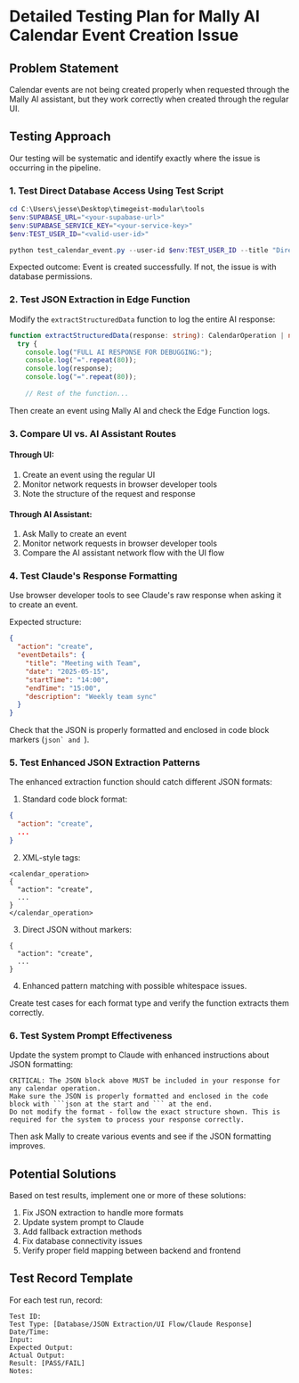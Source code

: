 # Detailed Testing Plan for Mally AI Calendar Event Creation Issue

## Problem Statement
Calendar events are not being created properly when requested through the Mally AI assistant, but they work correctly when created through the regular UI.

## Testing Approach
Our testing will be systematic and identify exactly where the issue is occurring in the pipeline.

### 1. Test Direct Database Access Using Test Script

```powershell
cd C:\Users\jesse\Desktop\timegeist-modular\tools
$env:SUPABASE_URL="<your-supabase-url>"
$env:SUPABASE_SERVICE_KEY="<your-service-key>"
$env:TEST_USER_ID="<valid-user-id>"

python test_calendar_event.py --user-id $env:TEST_USER_ID --title "Direct Test Event" --url "$env:SUPABASE_URL/functions/v1/process-scheduling" --key $env:SUPABASE_SERVICE_KEY
```

Expected outcome: Event is created successfully. If not, the issue is with database permissions.

### 2. Test JSON Extraction in Edge Function

Modify the `extractStructuredData` function to log the entire AI response:

```typescript
function extractStructuredData(response: string): CalendarOperation | null {
  try {
    console.log("FULL AI RESPONSE FOR DEBUGGING:");
    console.log("=".repeat(80));
    console.log(response);
    console.log("=".repeat(80));
    
    // Rest of the function...
```

Then create an event using Mally AI and check the Edge Function logs.

### 3. Compare UI vs. AI Assistant Routes

#### Through UI:
1. Create an event using the regular UI
2. Monitor network requests in browser developer tools
3. Note the structure of the request and response

#### Through AI Assistant:
1. Ask Mally to create an event
2. Monitor network requests in browser developer tools
3. Compare the AI assistant network flow with the UI flow

### 4. Test Claude's Response Formatting

Use browser developer tools to see Claude's raw response when asking it to create an event.

Expected structure:
```json
{
  "action": "create",
  "eventDetails": {
    "title": "Meeting with Team",
    "date": "2025-05-15",
    "startTime": "14:00",
    "endTime": "15:00",
    "description": "Weekly team sync"
  }
}
```

Check that the JSON is properly formatted and enclosed in code block markers (````json` and ````).

### 5. Test Enhanced JSON Extraction Patterns

The enhanced extraction function should catch different JSON formats:

1. Standard code block format:
```json
{
  "action": "create",
  ...
}
```

2. XML-style tags:
```
<calendar_operation>
{
  "action": "create",
  ...
}
</calendar_operation>
```

3. Direct JSON without markers:
```
{
  "action": "create",
  ...
}
```

4. Enhanced pattern matching with possible whitespace issues.

Create test cases for each format type and verify the function extracts them correctly.

### 6. Test System Prompt Effectiveness

Update the system prompt to Claude with enhanced instructions about JSON formatting:

```
CRITICAL: The JSON block above MUST be included in your response for any calendar operation.
Make sure the JSON is properly formatted and enclosed in the code block with ```json at the start and ``` at the end.
Do not modify the format - follow the exact structure shown. This is required for the system to process your response correctly.
```

Then ask Mally to create various events and see if the JSON formatting improves.

## Potential Solutions

Based on test results, implement one or more of these solutions:

1. Fix JSON extraction to handle more formats
2. Update system prompt to Claude
3. Add fallback extraction methods
4. Fix database connectivity issues
5. Verify proper field mapping between backend and frontend

## Test Record Template

For each test run, record:

```
Test ID: 
Test Type: [Database/JSON Extraction/UI Flow/Claude Response]
Date/Time: 
Input: 
Expected Output:
Actual Output:
Result: [PASS/FAIL]
Notes:
```
